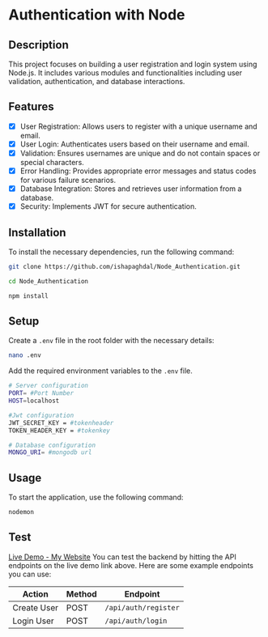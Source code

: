 # Authentication with Node

## Description
This project focuses on building a user registration and login system using Node.js. It includes various modules and functionalities including user validation, authentication, and database interactions.

## Features
- [x] User Registration: Allows users to register with a unique username and email.
- [x] User Login: Authenticates users based on their username and email.
- [x] Validation: Ensures usernames are unique and do not contain spaces or special characters.
- [x] Error Handling: Provides appropriate error messages and status codes for various failure scenarios.
- [x] Database Integration: Stores and retrieves user information from a database.
- [x] Security: Implements JWT for secure authentication.

## Installation
To install the necessary dependencies, run the following command:
```bash
git clone https://github.com/ishapaghdal/Node_Authentication.git
```
```bash
cd Node_Authentication
```
```bash
npm install
```

## Setup
Create a `.env` file  in the root folder with the necessary details:
```bash
nano .env
```
Add the required environment variables to the `.env` file.
```bash
# Server configuration
PORT= #Port Number
HOST=localhost

#Jwt configuration
JWT_SECRET_KEY = #tokenheader 
TOKEN_HEADER_KEY = #tokenkey

# Database configuration
MONGO_URI= #mongodb url
```
## Usage
To start the application, use the following command:
```bash
nodemon
```
## Test
[Live Demo - My Website](https://node-authentication-eta.vercel.app/)
You can test the backend by hitting the API endpoints on the live demo link above. Here are some example endpoints you can use:

| **Action**       | **Method** | **Endpoint**            |
|------------------|------------|-------------------------|
| Create User      | POST       | `/api/auth/register`         |
| Login User       | POST       | `/api/auth/login`            |
